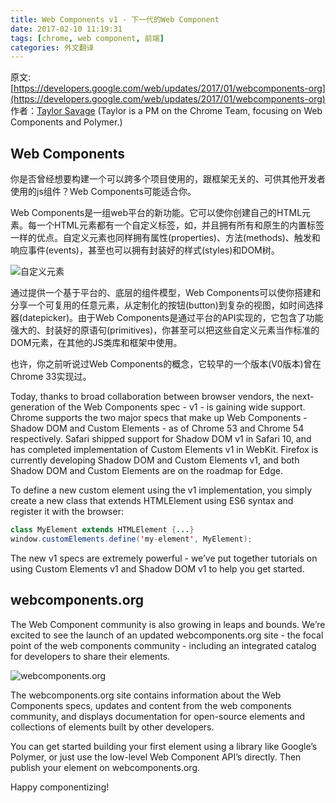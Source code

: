 ```yaml
---
title: Web Components v1 - 下一代的Web Component
date: 2017-02-10 11:19:31
tags: [chrome, web component, 前端]
categories: 外文翻译
---
```


原文: [https://developers.google.com/web/updates/2017/01/webcomponents-org](https://developers.google.com/web/updates/2017/01/webcomponents-org)
作者：[Taylor Savage](https://developers.google.com/web/resources/contributors#taylorsavage) (Taylor is a PM on the Chrome Team, focusing on Web Components and Polymer.)

## Web Components
你是否曾经想要构建一个可以跨多个项目使用的，跟框架无关的、可供其他开发者使用的js组件？Web Components可能适合你。

<!-- more -->
Web Components是一组web平台的新功能。它可以使你创建自己的HTML元素。每一个HTML元素都有一个自定义标签，如<my-button>，并且拥有所有和原生的内置标签一样的优点。自定义元素也同样拥有属性(properties)、方法(methods)、触发和响应事件(events)，甚至也可以拥有封装好的样式(styles)和DOM树。

<img src="./image00.gif" alt="自定义元素"/>

通过提供一个基于平台的、底层的组件模型，Web Components可以使你搭建和分享一个可复用的任意元素，从定制化的按钮(button)到复杂的视图，如时间选择器(datepicker)。由于Web Components是通过平台的API实现的，它包含了功能强大的、封装好的原语句(primitives)，你甚至可以把这些自定义元素当作标准的DOM元素，在其他的JS类库和框架中使用。

也许，你之前听说过Web Components的概念，它较早的一个版本(V0版本)曾在Chrome 33实现过。

Today, thanks to broad collaboration between browser vendors, the next-generation of the Web Components spec - v1 - is gaining wide support. Chrome supports the two major specs that make up Web Components - Shadow DOM and Custom Elements - as of Chrome 53 and Chrome 54 respectively. Safari shipped support for Shadow DOM v1 in Safari 10, and has completed implementation of Custom Elements v1 in WebKit. Firefox is currently developing Shadow DOM and Custom Elements v1, and both Shadow DOM and Custom Elements are on the roadmap for Edge.

To define a new custom element using the v1 implementation, you simply create a new class that extends HTMLElement using ES6 syntax and register it with the browser:
```Java
class MyElement extends HTMLElement {...}
window.customElements.define('my-element', MyElement);
```
The new v1 specs are extremely powerful - we’ve put together tutorials on using Custom Elements v1 and Shadow DOM v1 to help you get started.

## webcomponents.org

The Web Component community is also growing in leaps and bounds. We’re excited to see the launch of an updated webcomponents.org site - the focal point of the web components community - including an integrated catalog for developers to share their elements.

<img src="./webcomponents.gif" alt="webcomponents.org"/>

The webcomponents.org site contains information about the Web Components specs, updates and content from the web components community, and displays documentation for open-source elements and collections of elements built by other developers.

You can get started building your first element using a library like Google’s Polymer, or just use the low-level Web Component API’s directly. Then publish your element on webcomponents.org.

Happy componentizing!
